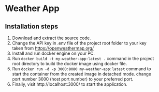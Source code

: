 # Weather App

## Installation steps
01. Download and extract the source code.
02. Change the API key in .env file of the project root folder to your key taken from https://openweathermap.org/
03. Install and run docker engine on your PC.
04. Run `docker build -t my-weather-app:latest .` 
command in the project root directory to build the docker image using docker file.
05. Run `docker run -d -p 3000:8080 my-weather-app:latest` 
command to start the container from the created image in detached mode. change port number 3000 (host port number) to your preferred port.
06. Finally, visit http://localhost:3000/ to start the application.